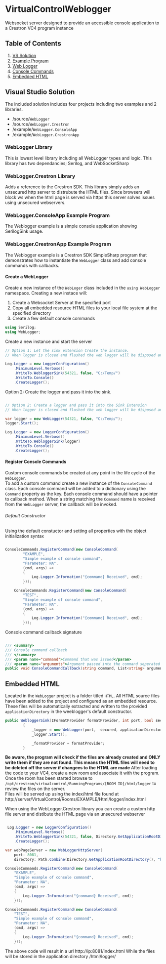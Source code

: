 # VirtualControlWeblogger
 Websocket server designed to provide an accessible console application to a Crestron VC4 program instance

 ## Table of Contents
1. [VS Solution](#Visual-Studio-Solution)
2. [Example Program](#WebLogger-Example-Program)
3. [Web Logger](#Create-a-WebLogger)
4. [Console Commands](#Register-Console-Commands)
4. [Embedded HTML](#Embedded-HTML)

## Visual Studio Solution

The included solution includes four projects including two examples and 2 libraries. 
- /source/`WebLogger`
- /source/`WebLogger.Crestron`
- /example/`WebLogger.ConsoleApp`
- /example/`WebLogger.CrestronApp`


### WebLogger Library
This is lowest level library including all WebLogger types and logic.  This library has two dependancies; Serilog, and WebSocketSharp

### WebLogger.Crestron Library
Adds a reference to the Crestron SDK.  This library simply adds an unsecured http server to distrubute the HTML files.
Since browsers will block ws when the html page is served via https this server solves issues using unsecured webservers.

### WebLogger.ConsoleApp Example Program
The Weblogger example is a simple console application showing SerilogSink usage.

### WebLogger.CrestronApp Example Program
The Weblogger example is a Crestron SDK SimpleSharp program that demonstrates how to instantiate the `WebLogger` class and add console commands with callbacks.

#### Create a WebLogger

Create a new instance of the `WebLoger` class included in the `using WebLogger` namespace.  Creating a new instace will:

1. Create a Websocket Server at the specified port
2. Copy all embedded resource HTML files to your local file system at the specified directory
3. Create a few default console commands

```csharp
using Serilog;
using WebLogger;
```

Create a new instance and start the server


```csharp
// Option 1: Let the sink extension Create the instance.  
// When logger is closed and flushed the web logger will be disposed and stopped.

Log.Logger = new LoggerConfiguration()
    .MinimumLevel.Verbose()
    .WriteTo.WebloggerSink(54321, false, "C:/Temp/")
    .WriteTo.Console()
    .CreateLogger();

```
Option 2: Create the logger and pass it into the sink.

```csharp

// Option 2: Create a logger and pass it into the Sink Extension
// When logger is closed and flushed the web logger will be disposed and stopped.

var logger = new WebLogger(54321, false, "C:/Temp/");
logger.Start();

Log.Logger = new LoggerConfiguration()
    .MinimumLevel.Verbose()
    .WriteTo.WebloggerSink(logger)
    .WriteTo.Console()
    .CreateLogger();

```

#### Register Console Commands

Custom console commands be created at any point in the life cycle of the `WebLogger`.  
To add a custom command create a new instance of the `ConsoleCommand` class.  Each console command will be added to a dictionary using the `Command` property as the key.  Each console command should have a pointer to callback method.  When a string matching the `Command` name is received from the `WebLogger` server, the callback will be invoked. 

###### Default Constructor

Using the default constuctor and setting all properties with the object initialization syntax

```csharp

ConsoleCommands.RegisterCommand(new ConsoleCommand(
        "EXAMPLE",
        "Simple example of console command",
        "Parameter: NA",
        (cmd, args) =>
        {
            Log.Logger.Information("{command} Received", cmd);
        }));

    ConsoleCommands.RegisterCommand(new ConsoleCommand(
        "TEST",
        "Simple example of console command",
        "Parameter: NA",
        (cmd, args) =>
        {
            Log.Logger.Information("{command} Received", cmd);
        }));

```


Console command callback signature
```csharp

/// <summary>
/// Console command callback
/// </summary>
/// <param name="command">Command that was issued</param>
/// <param name="arguments">Argument passed into the command seperated by spaces</param>
public void ConsoleCommandCallback(string command, List<string> arguments);

```

## Embedded HTML

Located in the `WebLogger` project is a folder titled `HTML`.  All HTML source files have been added to the project and configured as an embedded resource.  
These files will be automatically extracted and written to the provided `applicationDirectory` in the weeblogger's default constructor.

```csharp 
public WebloggerSink(IFormatProvider formatProvider, int port, bool secured, string applicationDirectory)
        {
            _logger = new WebLogger(port,  secured, applicationDirectory);
            _logger.Start();

            _formatProvider = formatProvider;
        }
```
**Be aware, the program will check if the files are already created and ONLY write them if they are not found.  This means the HTML files will need to be deleted off the server if changees to the HTML are made**
After loading the code to your VC4, create a new room and associate it with the program.  Once the room has been started browse to `/opt/crestron/virtualcontrol/RunningPrograms/[ROOM ID]/html/logger` to review the files on the server.  
Files will be served up using the index/html file found at http://server/VirtualControl/Rooms/EXAMPLE/Html/logger/index.html

When using the WebLogger.Crestron library you can create a custom http file server and distibute the HTML page via an unsecured webserver

```csharp

 Log.Logger = new LoggerConfiguration()
    .MinimumLevel.Verbose()
    .WriteTo.WebloggerSink(54321, false, Directory.GetApplicationRootDirectory())
    .CreateLogger();

var webPageServer = new WebLoggerHttpServer(
    port: 8081,
    directory: Path.Combine(Directory.GetApplicationRootDirectory(), "html/logger/"));

ConsoleCommands.RegisterCommand(new ConsoleCommand(
    "EXAMPLE",
    "Simple example of console command",
    "Parameter: NA",
    (cmd, args) =>
    {
        Log.Logger.Information("{command} Received", cmd);
    }));

ConsoleCommands.RegisterCommand(new ConsoleCommand(
    "TEST",
    "Simple example of console command",
    "Parameter: NA",
    (cmd, args) =>
    {
        Log.Logger.Information("{command} Received", cmd);
    }));

```

The above code will result in a url http://ip:8081/index.html 
While the files will be stored in the application directory /html/logger/





